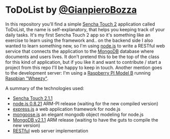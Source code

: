 ToDoList by [@GianpieroBozza](http://twitter.com/GianpieroBozza)
========

In this repository you'll find a simple [Sencha Touch 2](http://www.sencha.com/products/touch) 
application called ToDoList, the name is self-explanatory, that helps you keeping track of your daily tasks.
It's my first Sencha Touch 2 app so it's something like an exercise to learn using the framework and..
on the backend side I also wanted to learn something new, so I'm using [node.js](http://nodejs.org/) 
to write a RESTful web service that connects the application to the 
[MongoDB](http://www.mongodb.org/) database where documents and users lives.
It don't pretend this to be the top of the class for this kind of application, but if you like it and want to 
contribute / start a project from this repo I'll be happy to keep in touch.
Another mention goes to the development server: I'm using a [Raspberry PI Model B](http://www.raspberrypi.org/) 
running [Raspbian "Wheezy"](http://www.raspbian.org/).

A summary of the technologies used:
 * [Sencha Touch 2.1.1](http://www.sencha.com/products/touch)
 * [node.js 0.8.21](http://nodejs.org/) ARM-PI release (waiting for the new compiled version)
  * [express.js](http://expressjs.com/) a web application framework for node.js
  * [mongoose.js](http://mongoosejs.com/) an elegant mongodb object modeling for node.js
 * [MongoDB v2.1.1](http://www.mongodb.org/) ARM release (waiting to have the guts to compile the new version)
 * [RESTful](http://en.wikipedia.org/wiki/Representational_state_transfer) web server implementation
